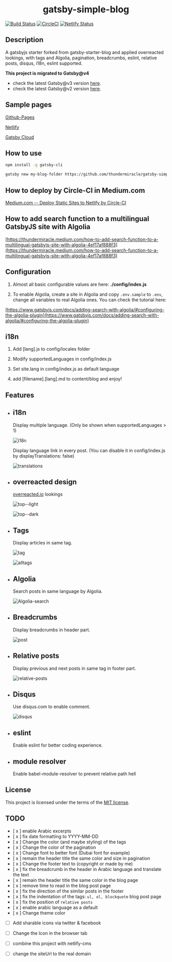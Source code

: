<h1 align="center">gatsby-simple-blog</h1>

[![Build Status](https://travis-ci.org/thundermiracle/gatsby-simple-blog.svg)](https://travis-ci.org/thundermiracle/gatsby-simple-blog)
[![CircleCI](https://circleci.com/gh/thundermiracle/gatsby-simple-blog.svg?style=svg)](https://circleci.com/gh/thundermiracle/gatsby-simple-blog)
[![Netlify Status](https://api.netlify.com/api/v1/badges/bdb0f821-73be-43ea-8ad5-bf002188415f/deploy-status)](https://app.netlify.com/sites/kind-thompson-8554b1/deploys)

## Description

A gatsbyjs starter forked from gatsby-starter-blog and applied overreacted lookings, with tags and Algolia, pagination, breadcrumbs, eslint, relative posts, disqus, i18n, eslint supported.

__This project is migrated to Gatsby@v4__
- check the latest Gatsby@v3 version [here](https://github.com/thundermiracle/gatsby-simple-blog/tree/gatsby-3).
- check the latest Gatsby@v2 version [here](https://github.com/thundermiracle/gatsby-simple-blog/tree/gatsby-2.0).

## Sample pages

[Github-Pages](https://thundermiracle.github.io/gatsby-simple-blog/)

[Netlify](https://gatsby-simple-blog.thundermiracle.com/)

[Gatsby Cloud](https://gatsbysimpleblog1.gtsb.io/)

## How to use

```sh
npm install -g gatsby-cli

gatsby new my-blog-folder https://github.com/thundermiracle/gatsby-simple-blog
```

## How to deploy by Circle-CI in Medium.com

[Medium.com -- Deploy Static Sites to Netlify by Circle-CI](https://medium.com/@thundermiracle/deploy-static-sites-to-netlify-by-circle-ci-ab51a0b59b73?source=friends_link&sk=095db82e2f8e8ef91d03a171f217e340)

## How to add search function to a multilingual GatsbyJS site with Algolia

[https://thundermiracle.medium.com/how-to-add-search-function-to-a-multilingual-gatsbyjs-site-with-algolia-4ef17af888f3](https://thundermiracle.medium.com/how-to-add-search-function-to-a-multilingual-gatsbyjs-site-with-algolia-4ef17af888f3)
## Configuration

1. Almost all basic configurable values are here: __./config/index.js__

1. To enable Algolia, create a site in Algolia and copy `.env.sample` to `.env`, change all variables to real Algolia ones. You can check the tutorial here:

[https://www.gatsbyjs.com/docs/adding-search-with-algolia/#configuring-the-algolia-plugin](https://www.gatsbyjs.com/docs/adding-search-with-algolia/#configuring-the-algolia-plugin)

## i18n

1. Add [lang].js to config/locales folder

1. Modify supportedLanguages in config/index.js

1. Set site.lang in config/index.js as default language

1. add [filename].[lang].md to content/blog and enjoy!

## Features

* ## __i18n__

  Display multiple language. (Only be shown when supportedLanguages > 1)

  ![i18n](./screenshots/i18n.png)

  Display language link in every post. (You can disable it in config/index.js by displayTranslations: false)

  ![translations](./screenshots/translations.png)

* ## __overreacted design__

  [overreacted.io](https://overreacted.io/) lookings

  ![top--light](./screenshots/top.png)

  ![top--dark](./screenshots/top-dark.png)

* ## __Tags__

  Display articles in same tag.

  ![tag](./screenshots/tag.png)

  ![alltags](./screenshots/alltags.png)

* ## __Algolia__

  Search posts in same language by Algolia.

  ![Algolia-search](./screenshots/Algolia.png)

* ## __Breadcrumbs__

  Display breadcrumbs in header part.

  ![post](./screenshots/post.png)

* ## __Relative posts__

  Display previous and next posts in same tag in footer part.

  ![relative-posts](./screenshots/relative-posts.png)

* ## __Disqus__

  Use disqus.com to enable comment.

  ![disqus](./screenshots/disqus.png)

* ## __eslint__

  Enable eslint for better coding experience.

* ## __module resolver__

  Enable babel-module-resolver to prevent relative path hell

## License

This project is licensed under the terms of the [MIT license](/LICENSE).


## TODO
- [ x ] enable Arabic excerpts
- [ x ] fix date formatting to YYYY-MM-DD
- [ x ] Change the color (and maybe styling) of the tags
- [ x ] Change the color of the pagination
- [ x ] Change font to better font (Dubai font for example)
- [ x ] remain the header title the same color and size in pagination
- [ x ] Change the footer text to (copyright or made by me)
- [ x ] fix the breadcrumb in the header in Arabic language and translate the text
- [ x ] remain the header title the same color in the blog page
- [ x ] remove time to read in the blog post page
- [ x ] fix the direction of the similar posts in the footer
- [ x ] fix the indentation of the tags: `ul, ol, blockquote` blog post page
- [ x ] fix the position of `relative posts`
- [ x ] enable arabic language as a default
- [ x ] Change theme color
- [ ] Add sharable icons via twitter & facebook
- [ ] Change the Icon in the browser tab
- [ ] combine this project with netlify-cms
- [ ] change the siteUrl to the real domain

